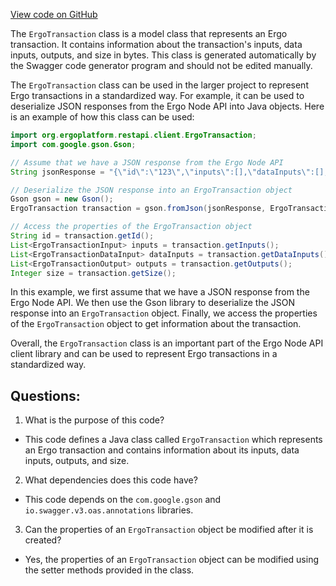 [View code on GitHub](https://github.com/ergoplatform/ergo-appkit/java-client-generated/src/main/java/org/ergoplatform/restapi/client/ErgoTransaction.java)

The `ErgoTransaction` class is a model class that represents an Ergo transaction. It contains information about the transaction's inputs, data inputs, outputs, and size in bytes. This class is generated automatically by the Swagger code generator program and should not be edited manually.

The `ErgoTransaction` class can be used in the larger project to represent Ergo transactions in a standardized way. For example, it can be used to deserialize JSON responses from the Ergo Node API into Java objects. Here is an example of how this class can be used:

```java
import org.ergoplatform.restapi.client.ErgoTransaction;
import com.google.gson.Gson;

// Assume that we have a JSON response from the Ergo Node API
String jsonResponse = "{\"id\":\"123\",\"inputs\":[],\"dataInputs\":[],\"outputs\":[],\"size\":100}";

// Deserialize the JSON response into an ErgoTransaction object
Gson gson = new Gson();
ErgoTransaction transaction = gson.fromJson(jsonResponse, ErgoTransaction.class);

// Access the properties of the ErgoTransaction object
String id = transaction.getId();
List<ErgoTransactionInput> inputs = transaction.getInputs();
List<ErgoTransactionDataInput> dataInputs = transaction.getDataInputs();
List<ErgoTransactionOutput> outputs = transaction.getOutputs();
Integer size = transaction.getSize();
```

In this example, we first assume that we have a JSON response from the Ergo Node API. We then use the Gson library to deserialize the JSON response into an `ErgoTransaction` object. Finally, we access the properties of the `ErgoTransaction` object to get information about the transaction.

Overall, the `ErgoTransaction` class is an important part of the Ergo Node API client library and can be used to represent Ergo transactions in a standardized way.
## Questions: 
 1. What is the purpose of this code?
- This code defines a Java class called `ErgoTransaction` which represents an Ergo transaction and contains information about its inputs, data inputs, outputs, and size.

2. What dependencies does this code have?
- This code depends on the `com.google.gson` and `io.swagger.v3.oas.annotations` libraries.

3. Can the properties of an `ErgoTransaction` object be modified after it is created?
- Yes, the properties of an `ErgoTransaction` object can be modified using the setter methods provided in the class.